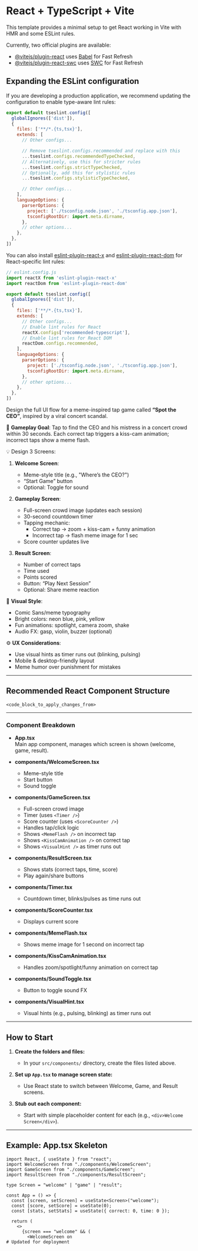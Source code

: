 # React + TypeScript + Vite

This template provides a minimal setup to get React working in Vite with HMR and some ESLint rules.

Currently, two official plugins are available:

- [@vitejs/plugin-react](https://github.com/vitejs/vite-plugin-react/blob/main/packages/plugin-react) uses [Babel](https://babeljs.io/) for Fast Refresh
- [@vitejs/plugin-react-swc](https://github.com/vitejs/vite-plugin-react/blob/main/packages/plugin-react-swc) uses [SWC](https://swc.rs/) for Fast Refresh

## Expanding the ESLint configuration

If you are developing a production application, we recommend updating the configuration to enable type-aware lint rules:

```js
export default tseslint.config([
  globalIgnores(['dist']),
  {
    files: ['**/*.{ts,tsx}'],
    extends: [
      // Other configs...

      // Remove tseslint.configs.recommended and replace with this
      ...tseslint.configs.recommendedTypeChecked,
      // Alternatively, use this for stricter rules
      ...tseslint.configs.strictTypeChecked,
      // Optionally, add this for stylistic rules
      ...tseslint.configs.stylisticTypeChecked,

      // Other configs...
    ],
    languageOptions: {
      parserOptions: {
        project: ['./tsconfig.node.json', './tsconfig.app.json'],
        tsconfigRootDir: import.meta.dirname,
      },
      // other options...
    },
  },
])
```

You can also install [eslint-plugin-react-x](https://github.com/Rel1cx/eslint-react/tree/main/packages/plugins/eslint-plugin-react-x) and [eslint-plugin-react-dom](https://github.com/Rel1cx/eslint-react/tree/main/packages/plugins/eslint-plugin-react-dom) for React-specific lint rules:

```js
// eslint.config.js
import reactX from 'eslint-plugin-react-x'
import reactDom from 'eslint-plugin-react-dom'

export default tseslint.config([
  globalIgnores(['dist']),
  {
    files: ['**/*.{ts,tsx}'],
    extends: [
      // Other configs...
      // Enable lint rules for React
      reactX.configs['recommended-typescript'],
      // Enable lint rules for React DOM
      reactDom.configs.recommended,
    ],
    languageOptions: {
      parserOptions: {
        project: ['./tsconfig.node.json', './tsconfig.app.json'],
        tsconfigRootDir: import.meta.dirname,
      },
      // other options...
    },
  },
])
```
Design the full UI flow for a meme-inspired tap game called **“Spot the CEO”**, inspired by a viral concert scandal.

🎯 **Gameplay Goal**: Tap to find the CEO and his mistress in a concert crowd within 30 seconds. Each correct tap triggers a kiss-cam animation; incorrect taps show a meme flash.

💡 Design 3 Screens:
1. **Welcome Screen**:
   - Meme-style title (e.g., "Where’s the CEO?")
   - “Start Game” button
   - Optional: Toggle for sound

2. **Gameplay Screen**:
   - Full-screen crowd image (updates each session)
   - 30-second countdown timer
   - Tapping mechanic:
     - Correct tap → zoom + kiss-cam + funny animation
     - Incorrect tap → flash meme image for 1 sec
   - Score counter updates live

3. **Result Screen**:
   - Number of correct taps
   - Time used
   - Points scored
   - Button: “Play Next Session”
   - Optional: Share meme reaction

🎨 **Visual Style**:
- Comic Sans/meme typography
- Bright colors: neon blue, pink, yellow
- Fun animations: spotlight, camera zoom, shake
- Audio FX: gasp, violin, buzzer (optional)

⚙️ **UX Considerations**:
- Use visual hints as timer runs out (blinking, pulsing)
- Mobile & desktop-friendly layout
- Meme humor over punishment for mistakes

---

## **Recommended React Component Structure**

```
<code_block_to_apply_changes_from>
```

---

### **Component Breakdown**

- **App.tsx**  
  Main app component, manages which screen is shown (welcome, game, result).

- **components/WelcomeScreen.tsx**  
  - Meme-style title
  - Start button
  - Sound toggle

- **components/GameScreen.tsx**  
  - Full-screen crowd image
  - Timer (uses `<Timer />`)
  - Score counter (uses `<ScoreCounter />`)
  - Handles tap/click logic
  - Shows `<MemeFlash />` on incorrect tap
  - Shows `<KissCamAnimation />` on correct tap
  - Shows `<VisualHint />` as timer runs out

- **components/ResultScreen.tsx**  
  - Shows stats (correct taps, time, score)
  - Play again/share buttons

- **components/Timer.tsx**  
  - Countdown timer, blinks/pulses as time runs out

- **components/ScoreCounter.tsx**  
  - Displays current score

- **components/MemeFlash.tsx**  
  - Shows meme image for 1 second on incorrect tap

- **components/KissCamAnimation.tsx**  
  - Handles zoom/spotlight/funny animation on correct tap

- **components/SoundToggle.tsx**  
  - Button to toggle sound FX

- **components/VisualHint.tsx**  
  - Visual hints (e.g., pulsing, blinking) as timer runs out

---

## **How to Start**

1. **Create the folders and files:**
   - In your `src/components/` directory, create the files listed above.

2. **Set up `App.tsx` to manage screen state:**
   - Use React state to switch between Welcome, Game, and Result screens.

3. **Stub out each component:**
   - Start with simple placeholder content for each (e.g., `<div>Welcome Screen</div>`).

---

## **Example: App.tsx Skeleton**

```tsx
import React, { useState } from "react";
import WelcomeScreen from "./components/WelcomeScreen";
import GameScreen from "./components/GameScreen";
import ResultScreen from "./components/ResultScreen";

type Screen = "welcome" | "game" | "result";

const App = () => {
  const [screen, setScreen] = useState<Screen>("welcome");
  const [score, setScore] = useState(0);
  const [stats, setStats] = useState({ correct: 0, time: 0 });

  return (
    <>
      {screen === "welcome" && (
        <WelcomeScreen on
# Updated for deployment
